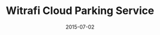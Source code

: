 ---
layout: post
title: Witrafi Cloud Parking Service
date: 2015-07-02
duration: 2014.10 - 2015.08
image: /assets/img/projects/witrafi.jpg
description: <a href="https://witrafi.com/">Witrafi</a> Parking Cloud is a comprehensive system which main functions are to show parking availability on streets and provide parking payments. It also handles parking permits, for example those supplied to city residents. The cloud platform is able to utilize information from many different real-time updating data sources. My main duty was to craft a seamless client-server integration with AngularJS, jQuery, Witrafi's RESTful APIs, GoogleMap APIs and <a href="https://solinor.fi/">Solinor Payment APIs</a>. 
categories: [project]
tags: [project]
---